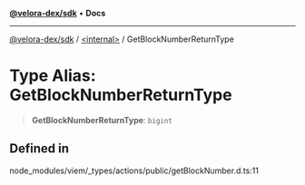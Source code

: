 [**@velora-dex/sdk**](../../README.md) • **Docs**

***

[@velora-dex/sdk](../../globals.md) / [\<internal\>](../README.md) / GetBlockNumberReturnType

# Type Alias: GetBlockNumberReturnType

> **GetBlockNumberReturnType**: `bigint`

## Defined in

node\_modules/viem/\_types/actions/public/getBlockNumber.d.ts:11
